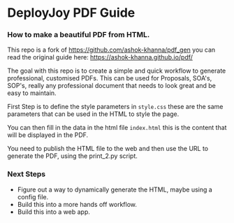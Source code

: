 # DeployJoy PDF Guide
### How to make a beautiful PDF from HTML.

This repo is a fork of https://github.com/ashok-khanna/pdf_gen you can read the original guide here: https://ashok-khanna.github.io/pdf/

The goal with this repo is to create a simple and quick workflow to generate professional, customised PDFs. 
This can be used for Proposals, SOA's, SOP's, really any professional document that needs to look great and be easy to maintain.

First Step is to define the style parameters in `style.css` these are the same parameters that can be used in the HTML to style the page.

You can then fill in the data in the html file `index.html` this is the content that will be displayed in the PDF.

You need to publish the HTML file to the web and then use the URL to generate the PDF, using the print_2.py script. 

### Next Steps
- Figure out a way to dynamically generate the HTML, maybe using a config file.
- Build this into a more hands off workflow.
- Build this into a web app.


